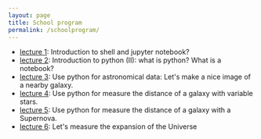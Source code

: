 ```yaml
---
layout: page
title: School program
permalink: /schoolprogram/
---
```


* [lecture 1](notebook/lecture1/lecture1): Introduction to shell and jupyter notebook?
* [lecture 2](notebook/lecture2/): Introduction to python (II):  what is python? What is a notebook?
* [lecture 3](notebook/lecture3/): Use python for astronomical data: Let's make a nice image of a nearby galaxy.
* [lecture 4](notebook/lecture4/): Use python for measure the distance of a galaxy with variable stars.
* [lecture 5](notebook/lecture5/): Use python for measure the distance of a galaxy with a Supernova.
* [lecture 6](notebook/lecture6/): Let's measure the expansion of the Universe

